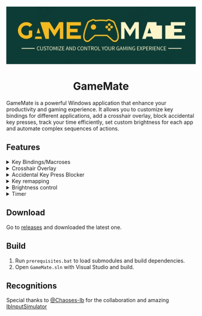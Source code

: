 <p align="center">
  <img src="./media/logo.png" alt="GameMate logo">
</p>
<h1 align="center">GameMate</h1>

GameMate is a powerful Windows application that enhance your productivity and gaming experience. It allows you to customize key bindings for different applications, add a crosshair overlay, block accidental key presses, track your time efficiently, set custom brightness for each app and automate complex sequences of actions.

## Features

<details><summary>Key Bindings/Macroses</summary>

  Assign unique key bindings for each application, create complex automation sequences that go beyond simple clicks. Include mouse movements, key presses, and script executions to automate repetitive tasks in any application. For example, you can set up a series of actions for Notepad using the key '8', and configure different actions for Excel using the same key, without any interference.
  
  https://github.com/user-attachments/assets/865d2540-cb84-415b-b37a-d6ea31118188

</details>

<details><summary>Crosshair Overlay</summary>

  Display a crosshair in the center of the screen when a specified application(game) is active. Ensure you always have a precise aim.
  
  https://github.com/user-attachments/assets/bd4ad49d-d50b-4d55-95f3-1fa449b3f712

</details>

<details><summary>Accidental Key Press Blocker</summary>
  Specify a list of keys to be blocked to prevent accidental presses in each application. For instance, disable the Windows key while playing a game to avoid disruptions.
</details>

<details><summary>Key remapping</summary>
  Some apps doesn't allow you to override default key bindings. For example in some games you will crouch on `C` key, while in the others you will use `Ctrl`. You can easily unify it now, check example on remapping  `WASD` keys to `YGHJ`:
  
  https://github.com/user-attachments/assets/dafea1c8-a5c5-41ba-a923-618d5d2d321f

</details>

<details><summary>Brightness control</summary>
  Allows to set custom brightness to each application. An external monitor must have DDC/CI enabled.
  ![GameMate](./media/ddcci.jpg)
  
  https://github.com/user-attachments/assets/93cbf688-1a25-4bdd-bbc8-22b83f841b16

</details>

<details><summary>Timer</summary>
  Start a timer to monitor how long some action takes.

</details>

## Download

Go to [releases](https://github.com/Pennywise007/GameMate/releases) and downloaded the latest one.

## Build

1. Run `prerequisites.bat` to load submodules and build dependencies.
2. Open `GameMate.sln` with Visual Studio and build.

## Recognitions

Special thanks to [@Chaoses-Ib](https://github.com/Chaoses-Ib) for the collaboration and amazing [IbInputSimulator](https://github.com/Chaoses-Ib/IbInputSimulator)